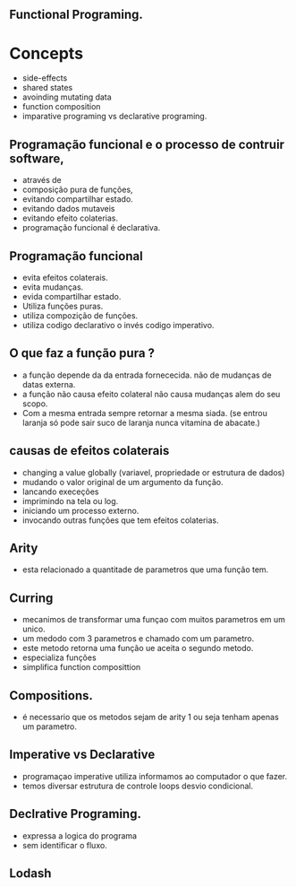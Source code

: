 ## Functional Programing. 

# Concepts 
- side-effects 
- shared states
- avoinding mutating data
- function composition
- imparative programing vs declarative programing. 
  
## Programação funcional e o processo de contruir software, 
- através de 
- composição pura de funções, 
- evitando compartilhar estado. 
- evitando dados mutaveis
- evitando efeito colaterias.
- programação funcional é declarativa. 
  
## Programação funcional 
- evita efeitos colaterais. 
- evita mudanças. 
- evida compartilhar estado. 
- Utiliza funções puras. 
- utiliza compozição de funções. 
- utiliza codigo declarativo o invés codigo imperativo. 

## O que faz a função pura ? 
- a função depende da da entrada fornececida. não de mudanças de datas externa. 
- a função não causa efeito colateral não causa mudanças alem do seu scopo. 
- Com a mesma entrada sempre retornar a mesma siada. (se entrou laranja só pode sair suco de laranja nunca vitamina de abacate.)

##  causas de efeitos colaterais 
- changing a value globally (variavel, propriedade or estrutura de dados)
- mudando o valor original de um argumento da função. 
- lancando execeções 
- imprimindo na tela ou log. 
- iniciando um processo externo.
- invocando outras funções que tem efeitos colaterias. 

## Arity
- esta relacionado a quantitade de parametros que uma função tem. 

## Curring
- mecanimos de transformar uma funçao com muitos parametros em um unico.
- um medodo com 3 parametros e chamado com um parametro.
- este metodo retorna uma função ue aceita o segundo metodo.
- especializa funções 
- simplifica function composittion

## Compositions.
- é necessario que os metodos sejam de arity 1 ou seja tenham apenas um parametro.
  
## Imperative vs Declarative
- programaçao imperative utiliza informamos ao computador o que fazer. 
- temos diversar estrutura de controle loops desvio condicional. 

## Declrative Programing.
- expressa a logica do programa 
- sem identificar o fluxo. 

## Lodash 
